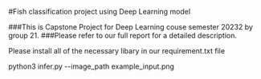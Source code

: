 #Fish classification project using Deep Learning model

###This is Capstone Project for Deep Learning couse semester 20232 by group 21.
###Please refer to our full report for a detailed description.

Please install all of the necessary libary in our requirement.txt file


python3 infer.py --image_path example_input.png

